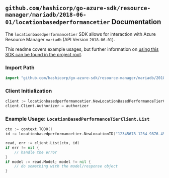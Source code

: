 
## `github.com/hashicorp/go-azure-sdk/resource-manager/mariadb/2018-06-01/locationbasedperformancetier` Documentation

The `locationbasedperformancetier` SDK allows for interaction with Azure Resource Manager `mariadb` (API Version `2018-06-01`).

This readme covers example usages, but further information on [using this SDK can be found in the project root](https://github.com/hashicorp/go-azure-sdk/tree/main/docs).

### Import Path

```go
import "github.com/hashicorp/go-azure-sdk/resource-manager/mariadb/2018-06-01/locationbasedperformancetier"
```


### Client Initialization

```go
client := locationbasedperformancetier.NewLocationBasedPerformanceTierClientWithBaseURI("https://management.azure.com")
client.Client.Authorizer = authorizer
```


### Example Usage: `LocationBasedPerformanceTierClient.List`

```go
ctx := context.TODO()
id := locationbasedperformancetier.NewLocationID("12345678-1234-9876-4563-123456789012", "locationName")

read, err := client.List(ctx, id)
if err != nil {
	// handle the error
}
if model := read.Model; model != nil {
	// do something with the model/response object
}
```
